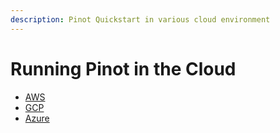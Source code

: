 ```yaml
---
description: Pinot Quickstart in various cloud environment
---
```


# Running Pinot in the Cloud

* [AWS](aws-quickstart.md)
* [GCP](gcp-quickstart.md)
* [Azure](azure-quickstart.md)



